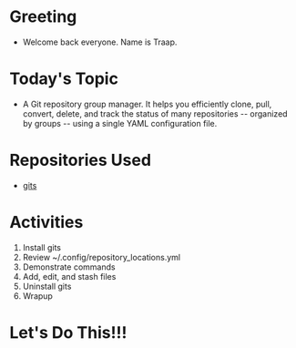# Greeting
- Welcome back everyone.  Name is Traap.

# Today's Topic
- A Git repository group manager.  It helps you efficiently clone, pull,
  convert, delete, and track the status of many repositories -- organized by
  groups -- using a single YAML configuration file.

# Repositories Used
- [gits](https://github.com/traap/gits)

# Activities
1. Install gits
2. Review ~/.config/repository_locations.yml
3. Demonstrate commands
4. Add, edit, and stash files
5. Uninstall gits
6. Wrapup

# Let's Do This!!!
